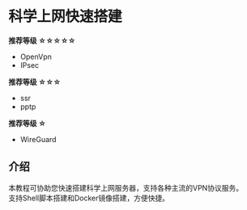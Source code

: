 # 科学上网快速搭建

**推荐等级 ☆☆☆☆☆**

- OpenVpn
- IPsec

**推荐等级 ☆☆☆**
- ssr
- pptp

**推荐等级 ☆**
- WireGuard

## 介绍

本教程可协助您快速搭建科学上网服务器，支持各种主流的VPN协议服务。  
支持Shell脚本搭建和Docker镜像搭建，方便快捷。